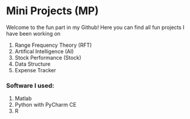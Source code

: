 # Mini Projects (MP)

Welcome to the fun part in my Github! Here you can find all fun projects I have been working on

1. Range Frequency Theory (RFT)
1. Artifical Intelligence (AI)
1. Stock Performance (Stock)
1. Data Structure
1. Expense Tracker

### Software I used:
1. Matlab
1. Python with PyCharm CE
1. R
